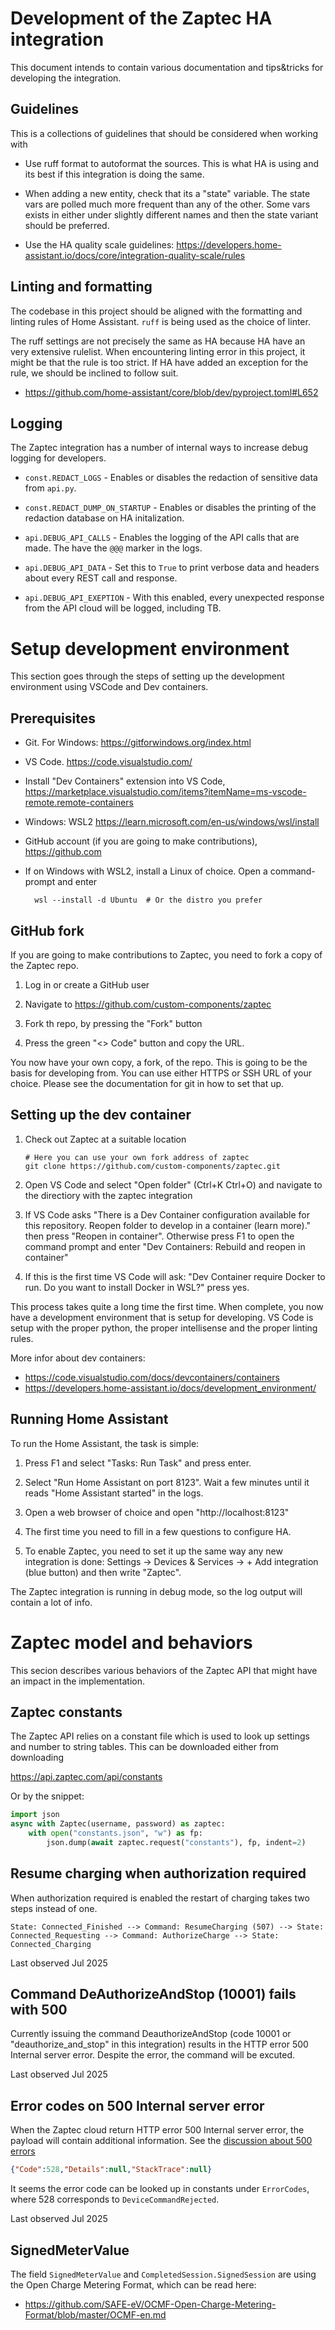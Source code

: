 # Development of the Zaptec HA integration

This document intends to contain various documentation and tips&tricks for
developing the integration.


## Guidelines

This is a collections of guidelines that should be considered when working with

- Use ruff format to autoformat the sources. This is what HA is using and its
  best if this integration is doing the same.

- When adding a new entity, check that its a "state" variable. The state vars
  are polled much more frequent than any of the other. Some vars exists in either
  under slightly different names and then the state variant should be preferred.

- Use the HA quality scale guidelines:
  https://developers.home-assistant.io/docs/core/integration-quality-scale/rules


## Linting and formatting

The codebase in this project should be aligned with the formatting and linting
rules of Home Assistant. `ruff` is being used as the choice of linter.

The ruff settings are not precisely the same as HA because HA have an very
extensive rulelist. When encountering linting error in this project, it might
be that the rule is too strict. If HA have added an exception for the rule, we
should be inclined to follow suit.

- https://github.com/home-assistant/core/blob/dev/pyproject.toml#L652


## Logging

The Zaptec integration has a number of internal ways to increase debug logging
for developers.

* `const.REDACT_LOGS` - Enables or disables the redaction of sensitive data
  from `api.py`.

* `const.REDACT_DUMP_ON_STARTUP` - Enables or disables the printing of the
  redaction database on HA initalization.

* `api.DEBUG_API_CALLS` - Enables the logging of the API calls that are made.
  The have the `@@@` marker in the logs.

* `api.DEBUG_API_DATA` - Set this to `True` to print verbose data and headers
  about every REST call and response.

* `api.DEBUG_API_EXEPTION` - With this enabled, every unexpected response
  from the API cloud will be logged, including TB.


# Setup development environment

This section goes through the steps of setting up the development environment
using VSCode and Dev containers.

## Prerequisites

- Git. For Windows: https://gitforwindows.org/index.html

- VS Code. https://code.visualstudio.com/

- Install "Dev Containers" extension into VS Code,
  https://marketplace.visualstudio.com/items?itemName=ms-vscode-remote.remote-containers

- Windows: WSL2 https://learn.microsoft.com/en-us/windows/wsl/install

- GitHub account (if you are going to make contributions), https://github.com

- If on Windows with WSL2, install a Linux of choice. Open a command-prompt
  and enter

        wsl --install -d Ubuntu  # Or the distro you prefer

## GitHub fork

If you are going to make contributions to Zaptec, you need to fork a copy
of the Zaptec repo.

1. Log in or create a GitHub user

2. Navigate to https://github.com/custom-components/zaptec

3. Fork th repo, by pressing the "Fork" button

4. Press the green "<> Code" button and copy the URL.

You now have your own copy, a fork, of the repo. This is going to be the basis
for developing from. You can use either HTTPS or SSH URL of your choice. Please
see the documentation for git in how to set that up.


## Setting up the dev container

1. Check out Zaptec at a suitable location

       # Here you can use your own fork address of zaptec
       git clone https://github.com/custom-components/zaptec.git

2. Open VS Code and select "Open folder" (Ctrl+K Ctrl+O) and navigate to the
   directiory with the zaptec integration

3. If VS Code asks "There is a Dev Container configuration available for this
   repository. Reopen folder to develop in a container (learn more)." then
   press "Reopen in container". Otherwise press F1 to open the command prompt
   and enter "Dev Containers: Rebuild and reopen in container"

4. If this is the first time VS Code will ask: "Dev Container require Docker to
   run. Do you want to install Docker in WSL?" press yes.

This process takes quite a long time the first time. When complete, you now
have a development environment that is setup for developing. VS Code is setup
with the proper python, the proper intellisense and the proper linting rules.

More infor about dev containers:

- https://code.visualstudio.com/docs/devcontainers/containers
- https://developers.home-assistant.io/docs/development_environment/


## Running Home Assistant

To run the Home Assistant, the task is simple:

1. Press F1 and select "Tasks: Run Task" and press enter.

2. Select "Run Home Assistant on port 8123". Wait a few minutes until it
   reads "Home Assistant started" in the logs.

3. Open a web browser of choice and open "http://localhost:8123"

4. The first time you need to fill in a few questions to configure HA.

5. To enable Zaptec, you need to set it up the same way any new integration is
   done: Settings -> Devices & Services -> + Add integration (blue button) and
   then write "Zaptec".

The Zaptec integration is running in debug mode, so the log output will
contain a lot of info.


# Zaptec model and behaviors

This secion describes various behaviors of the Zaptec API that might have an
impact in the implementation.


## Zaptec constants

The Zaptec API relies on a constant file which is used to look up settings
and number to string tables. This can be downloaded either from downloading

https://api.zaptec.com/api/constants

Or by the snippet:

```py
import json
async with Zaptec(username, password) as zaptec:
    with open("constants.json", "w") as fp:
        json.dump(await zaptec.request("constants"), fp, indent=2)
```


## Resume charging when authorization required

When authorization required is enabled the restart of charging takes two steps
instead of one.

`State: Connected_Finished --> Command: ResumeCharging (507) --> State:
Connected_Requesting --> Command: AuthorizeCharge --> State: Connected_Charging`

Last observed Jul 2025


## Command DeAuthorizeAndStop (10001) fails with 500

Currently issuing the command DeauthorizeAndStop (code 10001 or
"deauthorize_and_stop" in this integration) results in the HTTP error 500
Internal server error. Despite the error, the command will be excuted.

Last observed Jul 2025


## Error codes on 500 Internal server error

When the Zaptec cloud return HTTP error 500 Internal server error, the payload
will contain additional information. See the [discussion about 500 errors](
https://github.com/custom-components/zaptec/issues/176#issuecomment-3104485671)

```json
{"Code":528,"Details":null,"StackTrace":null}
```

It seems the error code can be looked up in constants under `ErrorCodes`, where
528 corresponds to `DeviceCommandRejected`.

Last observed Jul 2025


## SignedMeterValue

The field `SignedMeterValue` and `CompletedSession.SignedSession` are using the
Open Charge Metering Format, which can be read here:

* https://github.com/SAFE-eV/OCMF-Open-Charge-Metering-Format/blob/master/OCMF-en.md
